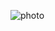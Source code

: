 

![photo](https://github.com/satishgupta2/SignUp_form/assets/126942680/05643aeb-7844-49ac-a236-5a2226c57cbf)
